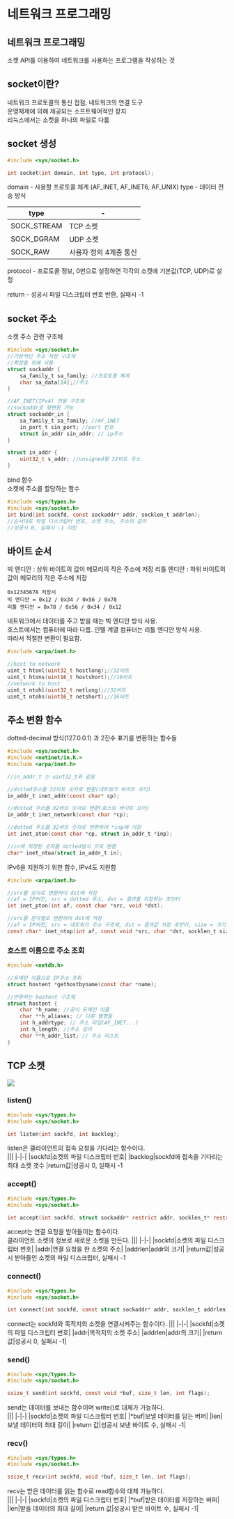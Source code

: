 # 네트워크 프로그래밍

## 네트워크 프로그래밍
소켓 API를 이용하여 네트워크를 사용하는 프로그램을 작성하는 것

## socket이란?
네트워크 프로토콜의 통신 접점, 네트워크의 연결 도구  
운영체제에 의해 제공되는 소프트웨어적인 장치  
리눅스에서는 소켓을 하나의 파일로 다룸 

## socket 생성
```c
#include <sys/socket.h>

int socket(int domain, int type, int protocol);
```
domain - 사용할 프로토콜 체계 (AF_INET, AF_INET6, AF_UNIX)
type - 데이터 전송 방식  

|type|-|
|-|-|
|SOCK_STREAM|TCP 소켓|
|SOCK_DGRAM|UDP 소켓|
|SOCK_RAW|사용자 정의 4계층 통신|  

protocol - 프로토콜 정보, 0번으로 설정하면 각각의 소켓에 기본값(TCP, UDP)로 설정

return - 성공시 파일 디스크립터 번호 반환, 실패시 -1
## socket 주소 
소켓 주소 관련 구조체
```c
#include <sys/socket.h>
//기본적인 주소 저장 구조체
//확장을 위해 사용
struct sockaddr {
    sa_family_t sa_family; //프로토콜 체계
    char sa_data[14];//주소
}

//AF_INET(IPv4) 전용 구조체
//sockaddr로 형변환 가능
struct sockaddr_in {
    sa_family_t sa_family; //AF_INET
    in_port_t sin_port; //port 번호
    struct in_addr sin_addr; // ip주소
}

struct in_addr {
    uint32_t s_addr; //unsigned형 32비트 주소
}
```

bind 함수  
소켓에 주소를 할당하는 함수
```c
#include <sys/types.h>
#include <sys/socket.h>
int bind(int sockfd, const sockaddr* addr, socklen_t addrlen);
//순서대로 파일 디스크립터 번호, 소켓 주소, 주소의 길이
//성공시 0, 실패시 -1 리턴
```

## 바이트 순서
빅 엔디안 : 상위 바이트의 값이 메모리의 작은 주소에 저장
리틀 엔디안 : 하위 바이트의 값이 메모리의 작은 주소에 저장
```
0x12345678 저장시
빅 엔디안 = 0x12 / 0x34 / 0x56 / 0x78
리틀 엔디안 = 0x78 / 0x56 / 0x34 / 0x12
```
네트워크에서 데이터를 주고 받을 때는 빅 엔디안 방식 사용.  
호스트에서는 컴퓨터에 따라 다름. 인텔 계열 컴퓨터는 리틀 엔디안 방식 사용.  
따라서 적절한 변환이 필요함.  

```c
#include <arpa/inet.h>

//host to network
uint_t htonl(uint32_t hostlong);//32비트
uint_t htons(uint16_t hostshort);//16비트
//network to host
uint_t ntohl(uint32_t netlong);//32비트
uint_t ntohs(uint16_t netshort);//16비트
```

## 주소 변환 함수
dotted-decimal 방식(127.0.0.1) 과 2진수 표기를 변환하는 함수들  

```c
#include <sys/socket.h>
#include <netinet/in.h.>
#include <arpa/inet.h>

//in_addr_t 는 uint32_t와 같음

//dotted주소를 32비트 숫자로 변환(네트워크 바이트 오더)
in_addr_t inet_addr(const char* cp);

//dotted 주소를 32비트 숫자로 변환(호스트 바이트 오더)
in_addr_t inet_network(const char *cp);

//dotted 주소를 32비트 숫자로 변환하여 *inp에 저장
int inet_aton(const char *cp, struct in_addr_t *inp);

//in에 저장된 숫자를 dotted방식 으로 변환
char* inet_ntoa(struct in_addr_t in);
```
IPv6을 지원하기 위한 함수, IPv4도 지원함
```c
#include <arpa/inet.h>

//src를 숫자로 변환하여 dst에 저장
//af = IP버전, src = dotted 주소, dst = 결과를 저장하는 포인터
int inet_pton(int af, const char *src, void *dst);

//src를 문자열로 변환하여 dst에 저장
//af = IP버전, src = 네트워크 주소 구조체, dst = 결과값 저장 포인터, size = 크기
const char* inet_ntop(int af, const void *src, char *dst, socklen_t size);
```

### 호스트 이름으로 주소 조회

```c
#include <netdb.h>

//도메안 이름으로 IP주소 조회
struct hostent *gethostbyname(const char *name);

//반환하는 hostent 구조체
struct hostent {
    char *h_name; //공식 도메인 이름
    char **h_aliases; // 다른 별명들
    int h_addrtype; // 주소 타입(AF_INET...)
    int h_length; //주소 길이
    char **h_addr_list; // 주소 리스트
}
```

## TCP 소켓
<img src="https://mblogthumb-phinf.pstatic.net/MjAyMDAzMjZfODQg/MDAxNTg1MTg5ODA2MDE1.wo9pAM3mZkdkvgIOJp7paZwDNSAq2XXIe-iFalwImXUg.sLDfI_b4YePptTWd4RaUlQ8JtjleQAPEy57dMBuaMmAg.PNG.okopok5019/image.png?type=w800">

### listen()
```c
#include <sys/types.h>
#include <sys/socket.h>

int listen(int sockfd, int backlog);
```
listen은 클라이언트의 접속 요청을 기다리는 함수이다.  
|||
|-|-|
|sockfd|소켓의 파일 디스크립터 번호|
|backlog|sockfd에 접속을 기다리는 최대 소켓 갯수
|return값|성공시 0, 실패시 -1

### accept()
```c
#include <sys/types.h>
#include <sys/socket.h>

int accept(int sockfd, struct sockaddr* restrict addr, socklen_t* restrict addrlen);
```
accept는 연결 요청을 받아들이는 함수이다.  
클라이언트 소켓의 정보로 새로운 소켓을 만든다.
|||
|-|-|
|sockfd|소켓의 파일 디스크립터 번호|
|addr|연결 요청을 한 소켓의 주소|
|addrlen|addr의 크기|
|return값|성공시 받아들인 소켓의 파일 디스크립터, 실패시 -1

### connect()
```c
#include <sys/types.h>
#include <sys/socket.h>

int connect(int sockfd, const struct sockaddr* addr, socklen_t addrlen);
```
connect는 sockfd와 목적지의 소켓을 연결시켜주는 함수이다.
|||
|-|-|
|sockfd|소켓의 파일 디스크립터 번호|
|addr|목적지의 소켓 주소|
|addrlen|addr의 크기|
|return 값|성공시 0, 실패시 -1|

### send()
```c
#include <sys/types.h>
#include <sys/socket.h>

ssize_t send(int sockfd, const void *buf, size_t len, int flags);
```
send는 데이터를 보내는 함수이며 write()로 대체가 가능하다.  
|||
|-|-|
|sockfd|소켓의 파일 디스크립터 번호|
|*buf|보낼 데이터를 담는 버퍼|
|len|보낼 데이터의 최대 길이|
|return 값|성공시 보낸 바이트 수, 실패시 -1|

### recv()
```c
#include <sys/types.h>
#include <sys/socket.h>

ssize_t recv(int sockfd, void *buf, size_t len, int flags);
```
recv는 받은 데이터를 읽는 함수로 read함수와 대체 가능하다.  
|||
|-|-|
|sockfd|소켓의 파일 디스크립터 번호|
|*buf|받은 데이터를 저장하는 버퍼|
|len|받을 데이터의 최대 길이|
|return 값|성공시 받은 바이트 수, 실패시 -1|





